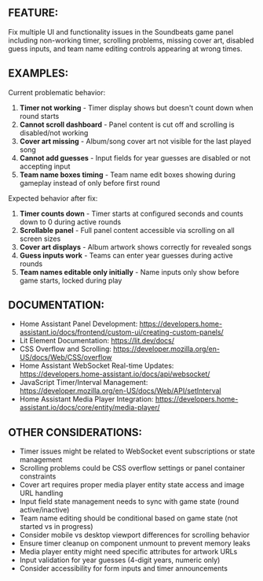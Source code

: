 ## FEATURE:

Fix multiple UI and functionality issues in the Soundbeats game panel including non-working timer, scrolling problems, missing cover art, disabled guess inputs, and team name editing controls appearing at wrong times.

## EXAMPLES:

Current problematic behavior:

1. **Timer not working** - Timer display shows but doesn't count down when round starts
2. **Cannot scroll dashboard** - Panel content is cut off and scrolling is disabled/not working
3. **Cover art missing** - Album/song cover art not visible for the last played song
4. **Cannot add guesses** - Input fields for year guesses are disabled or not accepting input
5. **Team name boxes timing** - Team name edit boxes showing during gameplay instead of only before first round

Expected behavior after fix:

1. **Timer counts down** - Timer starts at configured seconds and counts down to 0 during active rounds
2. **Scrollable panel** - Full panel content accessible via scrolling on all screen sizes
3. **Cover art displays** - Album artwork shows correctly for revealed songs
4. **Guess inputs work** - Teams can enter year guesses during active rounds
5. **Team names editable only initially** - Name inputs only show before game starts, locked during play

## DOCUMENTATION:

- Home Assistant Panel Development: https://developers.home-assistant.io/docs/frontend/custom-ui/creating-custom-panels/
- Lit Element Documentation: https://lit.dev/docs/
- CSS Overflow and Scrolling: https://developer.mozilla.org/en-US/docs/Web/CSS/overflow
- Home Assistant WebSocket Real-time Updates: https://developers.home-assistant.io/docs/api/websocket/
- JavaScript Timer/Interval Management: https://developer.mozilla.org/en-US/docs/Web/API/setInterval
- Home Assistant Media Player Integration: https://developers.home-assistant.io/docs/core/entity/media-player/

## OTHER CONSIDERATIONS:

- Timer issues might be related to WebSocket event subscriptions or state management
- Scrolling problems could be CSS overflow settings or panel container constraints
- Cover art requires proper media player entity state access and image URL handling
- Input field state management needs to sync with game state (round active/inactive)
- Team name editing should be conditional based on game state (not started vs in progress)
- Consider mobile vs desktop viewport differences for scrolling behavior
- Ensure timer cleanup on component unmount to prevent memory leaks
- Media player entity might need specific attributes for artwork URLs
- Input validation for year guesses (4-digit years, numeric only)
- Consider accessibility for form inputs and timer announcements
